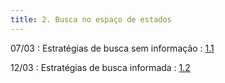 ```yaml
---
title: 2. Busca no espaço de estados
---
```


07/03
: Estratégias de busca sem informação
  : [1.1](#)

12/03
: Estratégias de busca informada
  : [1.2](#)